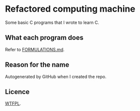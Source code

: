 # Refactored computing machine

Some basic C programs that I wrote to learn C.

## What each program does

Refer to [FORMULATIONS.md](FORMULATIONS.md).

## Reason for the name

Autogenerated by GitHub when I created the repo.

## Licence

[WTFPL](LICENCE).